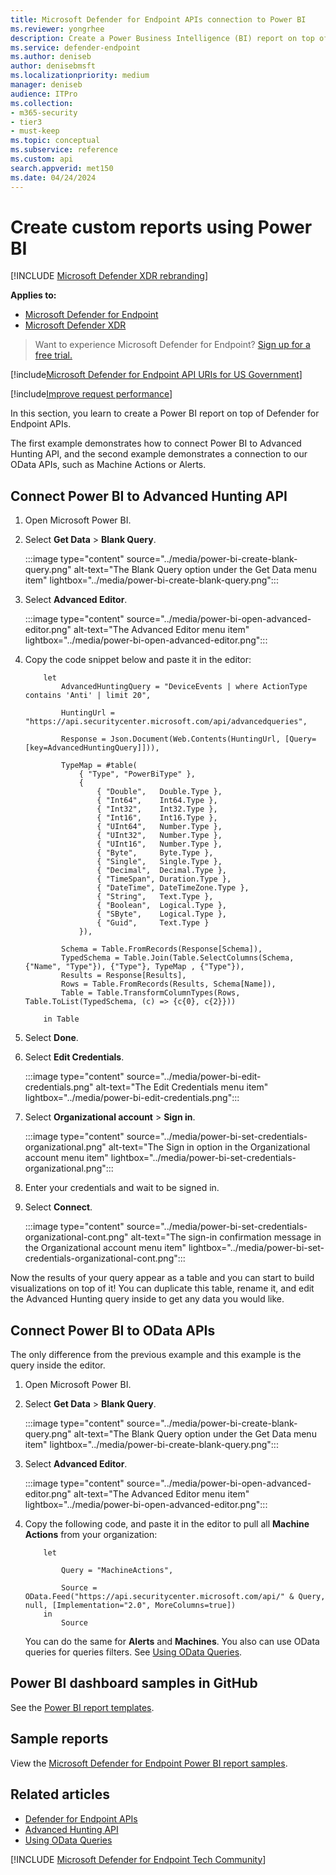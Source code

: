 ```yaml
---
title: Microsoft Defender for Endpoint APIs connection to Power BI
ms.reviewer: yongrhee
description: Create a Power Business Intelligence (BI) report on top of Microsoft Defender for Endpoint APIs.
ms.service: defender-endpoint
ms.author: deniseb
author: denisebmsft
ms.localizationpriority: medium
manager: deniseb
audience: ITPro
ms.collection:
- m365-security
- tier3
- must-keep
ms.topic: conceptual
ms.subservice: reference
ms.custom: api
search.appverid: met150
ms.date: 04/24/2024
---
```


# Create custom reports using Power BI

[!INCLUDE [Microsoft Defender XDR rebranding](../../includes/microsoft-defender.md)]

**Applies to:**

- [Microsoft Defender for Endpoint](../microsoft-defender-endpoint.md)
- [Microsoft Defender XDR](/defender-xdr)

> Want to experience Microsoft Defender for Endpoint? [Sign up for a free trial.](https://signup.microsoft.com/create-account/signup?products=7f379fee-c4f9-4278-b0a1-e4c8c2fcdf7e&ru=https://aka.ms/MDEp2OpenTrial?ocid=docs-wdatp-exposedapis-abovefoldlink)

[!include[Microsoft Defender for Endpoint API URIs for US Government](../../includes/microsoft-defender-api-usgov.md)]

[!include[Improve request performance](../../includes/improve-request-performance.md)]

In this section, you learn to create a Power BI report on top of Defender for Endpoint APIs.

The first example demonstrates how to connect Power BI to Advanced Hunting API, and the second example demonstrates a connection to our OData APIs, such as Machine Actions or Alerts.

## Connect Power BI to Advanced Hunting API

1. Open Microsoft Power BI.

2. Select **Get Data** \> **Blank Query**.

   :::image type="content" source="../media/power-bi-create-blank-query.png" alt-text="The Blank Query option under the Get Data menu item" lightbox="../media/power-bi-create-blank-query.png":::

3. Select **Advanced Editor**.

   :::image type="content" source="../media/power-bi-open-advanced-editor.png" alt-text="The Advanced Editor menu item" lightbox="../media/power-bi-open-advanced-editor.png":::

4. Copy the code snippet below and paste it in the editor:

   ```
       let
           AdvancedHuntingQuery = "DeviceEvents | where ActionType contains 'Anti' | limit 20",
   
           HuntingUrl = "https://api.securitycenter.microsoft.com/api/advancedqueries",
   
           Response = Json.Document(Web.Contents(HuntingUrl, [Query=[key=AdvancedHuntingQuery]])),
   
           TypeMap = #table(
               { "Type", "PowerBiType" },
               {
                   { "Double",   Double.Type },
                   { "Int64",    Int64.Type },
                   { "Int32",    Int32.Type },
                   { "Int16",    Int16.Type },
                   { "UInt64",   Number.Type },
                   { "UInt32",   Number.Type },
                   { "UInt16",   Number.Type },
                   { "Byte",     Byte.Type },
                   { "Single",   Single.Type },
                   { "Decimal",  Decimal.Type },
                   { "TimeSpan", Duration.Type },
                   { "DateTime", DateTimeZone.Type },
                   { "String",   Text.Type },
                   { "Boolean",  Logical.Type },
                   { "SByte",    Logical.Type },
                   { "Guid",     Text.Type }
               }),
   
           Schema = Table.FromRecords(Response[Schema]),
           TypedSchema = Table.Join(Table.SelectColumns(Schema, {"Name", "Type"}), {"Type"}, TypeMap , {"Type"}),
           Results = Response[Results],
           Rows = Table.FromRecords(Results, Schema[Name]),
           Table = Table.TransformColumnTypes(Rows, Table.ToList(TypedSchema, (c) => {c{0}, c{2}}))
   
       in Table
   ```

5. Select **Done**.

6. Select **Edit Credentials**.

   :::image type="content" source="../media/power-bi-edit-credentials.png" alt-text="The Edit Credentials menu item" lightbox="../media/power-bi-edit-credentials.png":::

7. Select **Organizational account** \> **Sign in**.

   :::image type="content" source="../media/power-bi-set-credentials-organizational.png" alt-text="The Sign in option in the Organizational account menu item" lightbox="../media/power-bi-set-credentials-organizational.png":::

8. Enter your credentials and wait to be signed in.

9. Select **Connect**.

   :::image type="content" source="../media/power-bi-set-credentials-organizational-cont.png" alt-text="The sign-in confirmation message in the Organizational account menu item" lightbox="../media/power-bi-set-credentials-organizational-cont.png":::

Now the results of your query appear as a table and you can start to build visualizations on top of it! You can duplicate this table, rename it, and edit the Advanced Hunting query inside to get any data you would like.

## Connect Power BI to OData APIs

The only difference from the previous example and this example is the query inside the editor. 

1. Open Microsoft Power BI.

2. Select **Get Data** \> **Blank Query**.

   :::image type="content" source="../media/power-bi-create-blank-query.png" alt-text="The Blank Query option under the Get Data menu item" lightbox="../media/power-bi-create-blank-query.png":::

3. Select **Advanced Editor**.

   :::image type="content" source="../media/power-bi-open-advanced-editor.png" alt-text="The Advanced Editor menu item" lightbox="../media/power-bi-open-advanced-editor.png":::

4. Copy the following code, and paste it in the editor to pull all **Machine Actions** from your organization:

   ```
       let

           Query = "MachineActions",

           Source = OData.Feed("https://api.securitycenter.microsoft.com/api/" & Query, null, [Implementation="2.0", MoreColumns=true])
       in
           Source
   ```

   You can do the same for **Alerts** and **Machines**. You also can use OData queries for queries filters. See [Using OData Queries](exposed-apis-odata-samples.md).

## Power BI dashboard samples in GitHub

See the [Power BI report templates](https://github.com/microsoft/MicrosoftDefenderATP-PowerBI).

## Sample reports

View the [Microsoft Defender for Endpoint Power BI report samples](/samples/browse/?products=mdatp).

## Related articles

- [Defender for Endpoint APIs](apis-intro.md)
- [Advanced Hunting API](run-advanced-query-api.md)
- [Using OData Queries](exposed-apis-odata-samples.md)

[!INCLUDE [Microsoft Defender for Endpoint Tech Community](../../includes/defender-mde-techcommunity.md)]
